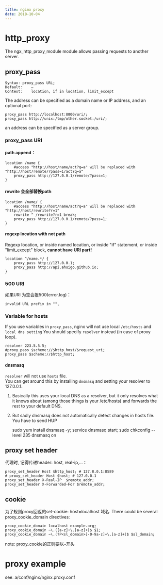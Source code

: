 ```yaml
---
title: nginx proxy
date: 2018-10-04
---
```

# http_proxy
The ngx_http_proxy_module module allows passing requests to another server.

## proxy_pass

	Syntax:	proxy_pass URL;
	Default:	—
	Context:	location, if in location, limit_except

The address can be specified as a domain name or IP address, and an optional port:

	proxy_pass http://localhost:8000/uri/;
	proxy_pass http://unix:/tmp/other.socket:/uri/;

an address can be specified as a server group.

### proxy_pass URI
#### path append：

	location /name {
        #access "http://host/name/act?q=a" will be replaced with "http://host/remote/?pass=1/act?q=a"
		proxy_pass http://127.0.0.1/remote/?pass=1;    
	}

#### rewrite 会全部替换path

	location /name/ {
        #access "http://host/name/act?q=a" will be replaced with "http://host/rewrite?r=1"
        rewrite ^ /rewrite?r=1 break;
		proxy_pass http://127.0.0.1/remote/?pass=1;    
	}

#### regexp location with not path
Regexp location, or inside named location, or inside "if" statement, or inside "limit_except" block, **cannot have URI part!**

	location ^/name.*/ {
        proxy_pass http://127.0.0.1;
        proxy_pass http://api.ahuigo.github.io;
	}

### 500 URI
如果URI 为空会报500(error.log)：

    invalid URL prefix in "",

### Variable for hosts
If you use variables in `proxy_pass`, nginx will not use local `/etc/hosts` and `local dns setting`
You should specify `resolver` instead (in case of proxy loop).

	resolver 223.5.5.5;
	#proxy_pass $scheme://$http_host/$request_uri;
	proxy_pass $scheme://$http_host;

#### dnsmasq
`resolver` will not use `hosts` file.  
You can get around this by installing `dnsmasq` and setting your resolver to 127.0.0.1.
1. Basically this uses your local DNS as a resolver, but it only resolves what it knows about (among those things is your /etc/hosts) and forwards the rest to your default DNS.

2. But sadly dnsmasq does not automatically detect changes in hosts file. You have to send HUP

	sudo yum install dnsmasq -y;
	service dnsmasq start;
	sudo chkconfig --level 235 dnsmasq on

## proxy set header
代理时, 记得传递header: host, real-ip,...：

	proxy_set_header Host $http_host; # 127.0.0.1:8589
	# proxy_set_header Host $host; # 127.0.0.1
	proxy_set_header X-Real-IP  $remote_addr;
	proxy_set_header X-Forwarded-For $remote_addr;

## cookie
为了规则proxy回返的set-cookie: host=localhost 域名.
There could be several proxy_cookie_domain directives:

    proxy_cookie_domain localhost example.org;
    proxy_cookie_domain ~\.([a-z]+\.[a-z]+)$ $1;
    proxy_cookie_domain ~\.(?P<sl_domain>[-0-9a-z]+\.[a-z]+)$ $sl_domain;

note: proxy_cookie的正则要以`~`开头


# proxy example
see: a/conf/nginx/nginx.proxy.conf